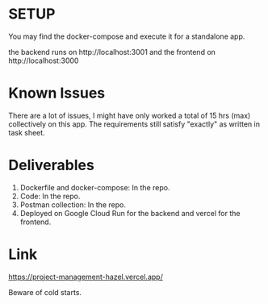 # SETUP

You may find the docker-compose and execute it for a standalone app.

the backend runs on
http://localhost:3001
and the frontend on
http://localhost:3000

# Known Issues

There are a lot of issues, I might have only worked a total of 15 hrs (max) collectively on this app. The requirements still satisfy "exactly" as written in task sheet.

# Deliverables

1. Dockerfile and docker-compose: In the repo.
2. Code: In the repo.
3. Postman collection: In the repo.
4. Deployed on Google Cloud Run for the backend and vercel for the frontend.

# Link

https://project-management-hazel.vercel.app/

Beware of cold starts.
